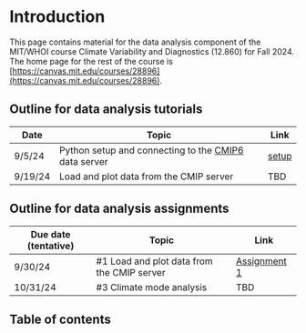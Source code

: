 # Introduction

This page contains material for the data analysis component of the MIT/WHOI course Climate Variability and Diagnostics (12.860) for Fall 2024. The home page for the rest of the course is [https://canvas.mit.edu/courses/28896](https://canvas.mit.edu/courses/28896).

## Outline for data analysis tutorials
Date | Topic | Link 
-- | -- | --
9/5/24 | Python setup and connecting to the [CMIP6](http://cmip6.whoi.edu) data server | [setup](setup.md)
9/19/24 | Load and plot data from the CMIP server | TBD

## Outline for data analysis assignments
Due date (tentative) | Topic | Link 
-- | -- | --
9/30/24 | #1 Load and plot data from the CMIP server | [Assignment 1](assignment1.md)
10/31/24 | #3 Climate mode analysis | TBD 

## Table of contents
```{tableofcontents}
```
